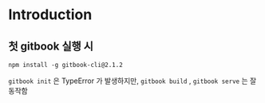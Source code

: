 # Introduction

## 첫 gitbook 실행 시

`npm install -g gitbook-cli@2.1.2`

`gitbook init` 은 TypeError 가 발생하지만, `gitbook build` , `gitbook serve` 는 잘 동작함
